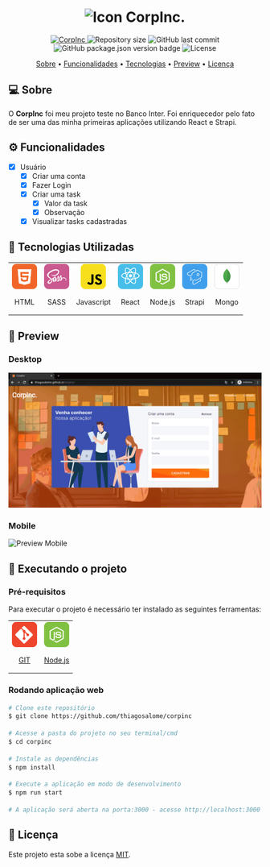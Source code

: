<!-- Logo -->
<h1 align="center">
  <img src="./.github/favicon.ico" alt="Icon" width="30">
  CorpInc.
</h1>

<!-- Badges -->
<p align="center">
  <a href="https://thiagosalome.github.io/corpinc/" target="_blank"><img alt="CorpInc" title="CorpInc" src="https://img.shields.io/badge/Aplica%C3%A7%C3%A3o-CorpInc-ff500f" />
  </a>
  <img alt="Repository size" src="https://img.shields.io/github/repo-size/thiagosalome/corpInc?color=ff500f">
  <img alt="GitHub last commit" src="https://img.shields.io/github/last-commit/thiagosalome/corpInc?color=ff500f">
  <img alt="GitHub package.json version badge" src="https://img.shields.io/github/downloads/thiagosalome/corpInc/total?color=ff500f">
  <img alt="License" src="https://img.shields.io/badge/license-MIT-8257E5?color=ff500f">
</p>

<!-- Indice-->
<p align="center">
 <a href="#computer-sobre">Sobre</a> •
 <a href="#gear-funcionalidades">Funcionalidades</a> •
 <a href="#wrench-tecnologias-utilizadas">Tecnologias</a> •
 <a href="#movie_camera-preview">Preview</a> •
 <a href="#memo-licença">Licença</a>
</p>

## :computer: Sobre

O **CorpInc** foi meu projeto teste no Banco Inter. Foi enriquecedor pelo fato de ser uma das minha primeiras aplicações utilizando React e Strapi.

## :gear: Funcionalidades

- [x] Usuário
  - [x] Criar uma conta
  - [x] Fazer Login
  - [x] Criar uma task
    - [x] Valor da task
    - [x] Observação
  - [x] Visualizar tasks cadastradas

## :wrench: Tecnologias Utilizadas

<table>
  <tbody>
    <tr>
      <td align="center">
        <img src="https://raw.githubusercontent.com/thiagosalome/technologies-icons/master/html.png" width='50' alt="HTML">
        <p>HTML</p>
      </td>
      <td align="center">
        <img src="https://raw.githubusercontent.com/thiagosalome/technologies-icons/master/sass.png" width='50' alt="SASS">
        <p>SASS</p>
      </td>
      <td align="center">
        <img src="https://raw.githubusercontent.com/thiagosalome/technologies-icons/master/javascript.png" width='50' alt="React">
        <p>Javascript</p>
      </td>
      <td align="center">
        <img src="https://raw.githubusercontent.com/thiagosalome/technologies-icons/master/react-base.png" width='50' alt="React">
        <p>React</p>
      </td>
      <td align="center">
        <img src="https://raw.githubusercontent.com/thiagosalome/technologies-icons/master/node.png" width='50' alt="Node">
        <p>Node.js</p>
      </td>
      <td align="center">
        <img src="https://raw.githubusercontent.com/thiagosalome/technologies-icons/master/strapi.png" width='50' alt="Strapi">
        <p>Strapi</p>
      </td>
      <td align="center">
        <img src="https://raw.githubusercontent.com/thiagosalome/technologies-icons/master/mongo.png" width='50' alt="Mongo">
        <p>Mongo</p>
      </td>
    </tr>
  </tbody>
</table>

## :movie_camera: Preview

### Desktop

<img src="./.github/preview-web.gif" alt="Preview Web" title="Preview Web">

### Mobile

<img width="200" src="./.github/preview-mobile.gif" alt="Preview Mobile" title="Preview Mobile">

## :rocket: Executando o projeto

### Pré-requisitos

Para executar o projeto é necessário ter instalado as seguintes ferramentas:

<table>
  <tbody>
    <tr>
      <td align="center">
        <a href='https://git-scm.com/downloads' target='_blank'>
          <img src="https://raw.githubusercontent.com/thiagosalome/technologies-icons/master/git.png" width='50' alt="React">
          <p>GIT</p>
        </a>
      </td>
      <td>
        <a href='https://git-scm.com/downloads' target='_blank'>
          <img src="https://raw.githubusercontent.com/thiagosalome/technologies-icons/master/node.png" width='50' alt="React">
          <p>Node.js</p>
        </a>
      </td>
    </tr>
  </tbody>
</table>

### Rodando aplicação web

```bash
# Clone este repositório
$ git clone https://github.com/thiagosalome/corpinc

# Acesse a pasta do projeto no seu terminal/cmd
$ cd corpinc

# Instale as dependências
$ npm install

# Execute a aplicação em modo de desenvolvimento
$ npm run start

# A aplicação será aberta na porta:3000 - acesse http://localhost:3000
```

## :memo: Licença

Este projeto esta sobe a licença [MIT](./LICENCE).
